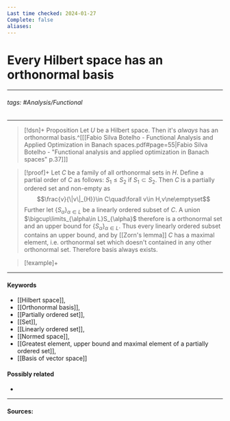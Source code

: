 ```yaml
---
Last time checked: 2024-01-27
Complete: false
aliases:
---
```

# Every Hilbert space has an orthonormal basis
***
###### tags: #Analysis/Functional 
***
>[!dsn]+ Proposition
>Let $U$ be a Hilbert space. Then it's *always* has an orthonormal basis.^[[[Fabio Silva Botelho - Functional Analysis and Applied Optimization in Banach spaces.pdf#page=55|Fabio Silva Botelho - "Functional analysis and applied optimization in Banach spaces" p.37]]]

>[!proof]+
>Let $C$ be a family of all orthonormal sets in $H$. Define a partial order of $C$ as follows: $S_{1}\le S_{2}$ if $S_{1}\subset S_{2}$. Then $C$ is a partially ordered set and non-empty as
>$$\frac{v}{\|v\|_{H}}\in C\quad\forall v\in H,v\ne\emptyset$$
>Further let $\{S_{\alpha}\}_{\alpha\in L}$ be a linearly ordered subset of $C$. A union $\bigcup\limits_{\alpha\in L}S_{\alpha}$ therefore is a orthonormal set and an upper bound for $\{S_{\alpha}\}_{\alpha\in L}$.
>Thus every linearly ordered subset contains an upper bound, and by [[Zorn's lemma]] $C$ has a maximal element, i.e. orthonormal set which doesn't contained in any other orthonormal set. Therefore basis always exists.

>[!example]+ 
>
***
#### Keywords
- [[Hilbert space]],
- [[Orthonormal basis]],
- [[Partially ordered set]],
- [[Set]],
- [[Linearly ordered set]],
- [[Normed space]],
- [[Greatest element, upper bound and maximal element of a partially ordered set]],
- [[Basis of vector space]]
#### Possibly related
- 
***
#### Sources: